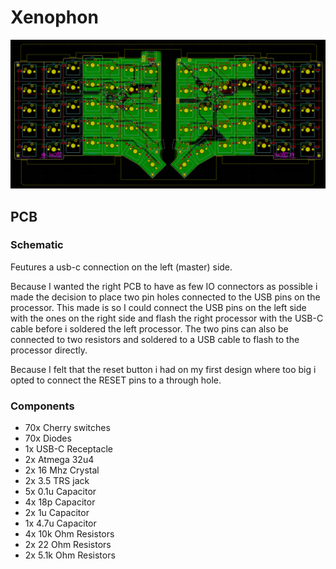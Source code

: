 # Xenophon

![Alt text](../Images/PCB_layout.png?raw=true "The PCB for the keyboard.")

## PCB

### Schematic

Feutures a usb-c connection on the left (master) side.

Because I wanted the right PCB to have as few IO connectors as possible i made the decision to place two pin holes connected to the USB pins on the processor.
This made is so I could connect the USB pins on the left side with the ones on the right side and flash the right processor with the USB-C cable before i soldered the left processor.
The two pins can also be connected to two resistors and soldered to a USB cable to flash to the processor directly.

Because I felt that the reset button i had on my first design where too big i opted to connect the RESET pins to a through hole.

### Components

- 70x Cherry switches
- 70x Diodes
- 1x  USB-C Receptacle
- 2x  Atmega 32u4
- 2x  16 Mhz Crystal
- 2x  3.5 TRS jack
- 5x  0.1u  Capacitor
- 4x  18p   Capacitor
- 2x  1u    Capacitor
- 1x  4.7u  Capacitor
- 4x  10k   Ohm Resistors
- 2x  22    Ohm Resistors
- 2x  5.1k  Ohm Resistors
